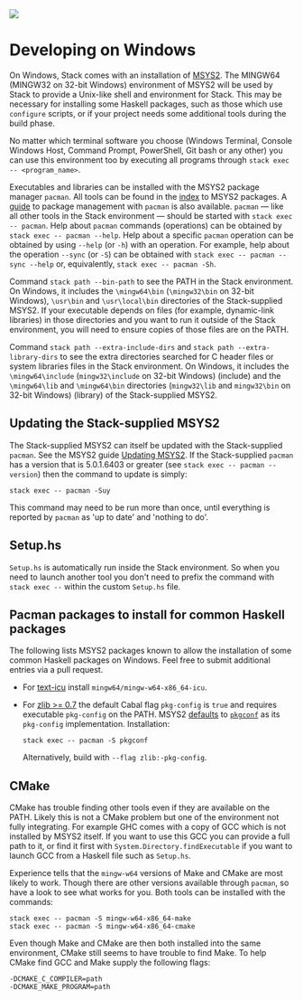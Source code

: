 <div class="hidden-warning"><a href="https://docs.haskellstack.org/"><img src="https://cdn.jsdelivr.net/gh/commercialhaskell/stack/doc/img/hidden-warning.svg"></a></div>

# Developing on Windows #

On Windows, Stack comes with an installation of [MSYS2](https://www.msys2.org/).
The MINGW64 (MINGW32 on 32-bit Windows) environment of MSYS2 will be used by
Stack to provide a Unix-like shell and environment for Stack. This may be
necessary for installing some Haskell packages, such as those which use
`configure` scripts, or if your project needs some additional tools during the
build phase.

No matter which terminal software you choose (Windows Terminal, Console Windows
Host, Command Prompt, PowerShell, Git bash or any other) you can use this
environment too by executing all programs through
`stack exec -- <program_name>`.

Executables and libraries can be installed with the MSYS2 package manager
`pacman`. All tools can be found in the [index](https://packages.msys2.org) to
MSYS2 packages. A [guide](https://www.msys2.org/docs/package-management/) to
package management with `pacman` is also available. `pacman` &mdash; like all
other tools in the Stack environment &mdash; should be started with
`stack exec -- pacman`. Help about `pacman` commands (operations) can be
obtained by `stack exec -- pacman --help`. Help about a specific `pacman`
operation can be obtained by using `--help` (or `-h`) with an operation. For
example, help about the operation `--sync` (or `-S`) can be obtained with
`stack exec -- pacman --sync --help` or, equivalently,
`stack exec -- pacman -Sh`.

Command `stack path --bin-path` to see the PATH in the Stack environment. On
Windows, it includes the `\mingw64\bin` (`\mingw32\bin` on 32-bit Windows),
`\usr\bin` and `\usr\local\bin` directories of the Stack-supplied MSYS2. If your
executable depends on files (for example, dynamic-link libraries) in those
directories and you want to run it outside of the Stack environment, you will
need to ensure copies of those files are on the PATH.

Command `stack path --extra-include-dirs` and `stack path --extra-library-dirs`
to see the extra directories searched for C header files or system libraries
files in the Stack environment. On Windows, it includes the `\mingw64\include`
(`mingw32\include` on 32-bit Windows) (include) and the `\mingw64\lib` and
`\mingw64\bin` directories (`mingw32\lib` and `mingw32\bin` on 32-bit Windows)
(library) of the Stack-supplied MSYS2.

## Updating the Stack-supplied MSYS2 ##

The Stack-supplied MSYS2 can itself be updated with the Stack-supplied `pacman`.
See the MSYS2 guide [Updating MSYS2](https://www.msys2.org/docs/updating/). If
the Stack-supplied `pacman` has a version that is 5.0.1.6403 or greater (see
`stack exec -- pacman --version`) then the command to update is simply:

    stack exec -- pacman -Suy

This command may need to be run more than once, until everything is reported by
`pacman` as 'up to date' and 'nothing to do'.

## Setup.hs ##

`Setup.hs` is automatically run inside the Stack environment. So when you need
to launch another tool you don't need to prefix the command with `stack exec --`
within the custom `Setup.hs` file.

## Pacman packages to install for common Haskell packages ##

The following lists MSYS2 packages known to allow the installation of some
common Haskell packages on Windows. Feel free to submit additional entries via a
pull request.

*   For [text-icu](https://hackage.haskell.org/package/text-icu) install
    `mingw64/mingw-w64-x86_64-icu`.

*   For [zlib >= 0.7](https://hackage.haskell.org/package/zlib) the default
    Cabal flag `pkg-config` is `true` and requires executable `pkg-config` on
    the PATH. MSYS2 [defaults](https://www.msys2.org/docs/pkgconfig/) to
    [`pkgconf`](https://packages.msys2.org/package/pkgconf?repo=msys&variant=x86_64)
    as its `pkg-config` implementation. Installation:

        stack exec -- pacman -S pkgconf

    Alternatively, build with `--flag zlib:-pkg-config`.

## CMake ##

CMake has trouble finding other tools even if they are available on the PATH.
Likely this is not a CMake problem but one of the environment not fully
integrating. For example GHC comes with a copy of GCC which is not installed by
MSYS2 itself. If you want to use this GCC you can provide a full path to it, or
find it first with `System.Directory.findExecutable` if you want to launch GCC
from a Haskell file such as `Setup.hs`.

Experience tells that the `mingw-w64` versions of Make and CMake are most
likely to work. Though there are other versions available through `pacman`, so
have a look to see what works for you. Both tools can be installed with the
commands:

    stack exec -- pacman -S mingw-w64-x86_64-make
    stack exec -- pacman -S mingw-w64-x86_64-cmake

Even though Make and CMake are then both installed into the same environment,
CMake still seems to have trouble to find Make. To help CMake find GCC and Make
supply the following flags:

    -DCMAKE_C_COMPILER=path
    -DCMAKE_MAKE_PROGRAM=path
